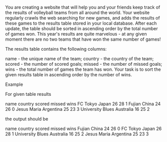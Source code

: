 You are creating a website that will help you and your friends keep track of the results of volleyball teams from all around the world. Your website regularly crawls the web searching for new games, and adds the results of these games to the results table stored in your local database. After each update, the table should be sorted in ascending order by the total number of games won. This year's results are quite marvelous - at any given moment there are no two teams that have won the same number of games!

The results table contains the following columns:

name - the unique name of the team;
country - the country of the team;
scored - the number of scored goals;
missed - the number of missed goals;
wins - the total number of games the team has won.
Your task is to sort the given results table in ascending order by the number of wins.

Example

For given table results

name	            country	    scored	missed	wins
FC Tokyo	        Japan	    26	    28	    1
Fujian	            China	    24	    26	    0
Jesus Maria	        Argentina	25	    23	    3
University Blues	Australia	16	    25	    2

the output should be

name	            country	    scored	missed	wins
Fujian	            China	    24	    26	    0
FC Tokyo          	Japan	    26	    28	    1
University Blues	Australia	16	    25	    2
Jesus Maria	        Argentina	25	    23      3